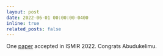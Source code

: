 ```yaml
---
layout: post
date: 2022-06-01 00:00:00-0400
inline: true
related_posts: false
---
```

One [paper](https://par.nsf.gov/servlets/purl/10327746) accepted in ISMIR 2022. Congrats Abudukelimu.
